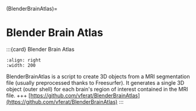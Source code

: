(BlenderBrainAtlas)=

# Blender Brain Atlas

:::{card} Blender Brain Atlas

```{image} https://raw.githubusercontent.com/vferat/BlenderBrainAtlas/main/static/img/preview.JPG
:align: right
:width: 200
```
BlenderBrainAtlas is a script to create 3D objects from a MRI segmentation file (usually preprocessed thanks to Freesurfer). It generates a single 3D object (outer shell) for each brain's region of interest contained in the MRI file.
+++
[https://github.com/vferat/BlenderBrainAtlas](https://github.com/vferat/BlenderBrainAtlas)
:::


<script src="https://embed.github.com/view/3d/vferat/BlenderBrainAtlas/main/BlenderBrainAtlas/STL/Left-Hippocampus.stl"></script>